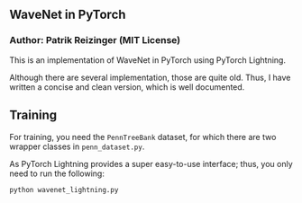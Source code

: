 ## WaveNet in PyTorch
### Author: Patrik Reizinger (MIT License)
This is an implementation of WaveNet in PyTorch using PyTorch Lightning.

Although there are several implementation, those are quite old. Thus, I have written a concise and clean version, which is well documented.

## Training
For training, you need the `PennTreeBank` dataset, for which there are two wrapper classes in `penn_dataset.py`.

As PyTorch Lightning provides a super easy-to-use interface; thus, you only need to run the following:
```python
python wavenet_lightning.py
```